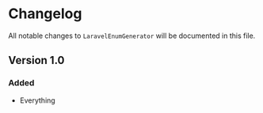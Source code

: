 # Changelog

All notable changes to `LaravelEnumGenerator` will be documented in this file.

## Version 1.0

### Added
- Everything
